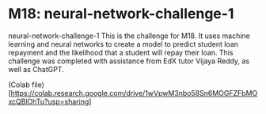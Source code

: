 # M18: neural-network-challenge-1
neural-network-challenge-1
This is the challenge for M18. It uses machine learning and neural networks to create a model to predict student loan repayment and the likelihood that a student will repay their loan. This challenge was completed with assistance from EdX tutor Vijaya Reddy, as well as ChatGPT. 

(Colab file)[https://colab.research.google.com/drive/1wVpwM3nbo58Sn6MOGFZFbMOxcQBlOhTu?usp=sharing]
